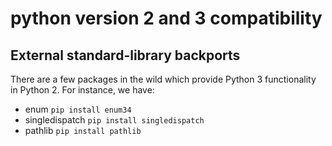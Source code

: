 # python version 2 and 3 compatibility

## External standard-library backports

There are a few packages in the wild which provide Python 3 functionality in Python 2. For instance, we have:

- enum `pip install enum34`
- singledispatch `pip install singledispatch`
- pathlib `pip install pathlib`

